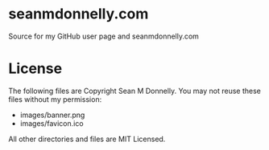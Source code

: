 seanmdonnelly.com
========================================
Source for my GitHub user page and seanmdonnelly.com


License
=======
The following files are Copyright Sean M Donnelly.  You may not reuse these files without my permission:

*   images/banner.png
*   images/favicon.ico

All other directories and files are MIT Licensed.
